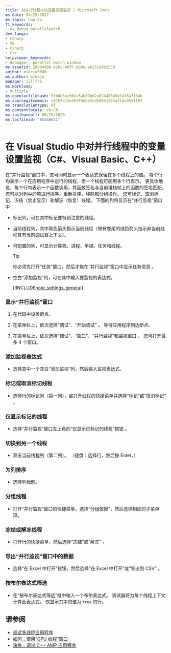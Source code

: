 ```yaml
---
title: 对并行线程中的变量设置监视 | Microsoft Docs
ms.date: 04/25/2017
ms.topic: how-to
f1_keywords:
- vs.debug.parallelwatch
dev_langs:
- CSharp
- VB
- FSharp
- C++
helpviewer_keywords:
- debugger, parallel watch window
ms.assetid: 28004d9b-420c-48f7-b80e-ab1519802558
author: mikejo5000
ms.author: mikejo
manager: jillfra
ms.workload:
- multiple
ms.openlocfilehash: 9fb0d5ac60ea5ab89b02a624488b5df4f8a7164b
ms.sourcegitcommit: c076fe12e459f0dbe2cd508e1294af14cb53119f
ms.translationtype: HT
ms.contentlocale: zh-CN
ms.lasthandoff: 06/25/2020
ms.locfileid: "85348621"
---
```

# <a name="set-a-watch-on-variables-in-parallel-threads-in-visual-studio-c-visual-basic-c"></a>在 Visual Studio 中对并行线程中的变量设置监视（C#、Visual Basic、C++）
在“并行监视”窗口中，您可同时显示一个表达式保留在多个线程上的值。 每个行均表示一个在应用程序中运行的线程，但一个线程可能用多个行表示。 更具体地说，每个行均表示一个函数调用，其函数签名与当前堆栈帧上的函数的签名匹配。 您可以对列中的项进行排序、重新排序、移除和分组操作。 您可标记、取消标记、冻结（禁止显示）和解冻（恢复）线程。 下面的列将显示在“并行监视”窗口中：

- 标记列，可在其中标记要特别注意的线程。

- 当前线程列，其中黄色箭头指示当前线程（带有卷尾的绿色箭头指示非当前线程具有当前调试器上下文）。

- 可配置的列，可显示计算机、进程、平铺、任务和线程。

  > [!TIP]
  > 你必须先打开“任务”窗口，然后才能在“并行监视”窗口中显示任务信息 。

- 空白“添加监视”列，可在其中输入要监视的表达式。

  [!INCLUDE[note_settings_general](../data-tools/includes/note_settings_general_md.md)]

### <a name="to-display-the-parallel-watch-window"></a>显示“并行监视”窗口

1. 在代码中设置断点。

2. 在菜单栏上，依次选择“调试”、“开始调试” 。 等待应用程序到达断点。

3. 在菜单栏上，依次选择“调试”、“窗口”、“并行监视”和监视窗口  。 您可打开最多 4 个窗口。

### <a name="to-add-a-watch-expression"></a>添加监视表达式

- 选择其中一个空白“添加监视”列，然后输入监视表达式。

### <a name="to-flag-or-unflag-a-thread"></a>标记或取消标记线程

- 选择行的标记列（第一列），或打开线程的快捷菜单并选择“标记”或“取消标记” 。

### <a name="to-display-only-flagged-threads"></a>仅显示标记的线程

- 选择“并行监视”窗口左上角的“仅显示已标记的线程”按钮 。

### <a name="to-switch-to-another-thread"></a>切换到另一个线程

- 双击当前线程列（第二列）。 （键盘：选择行，然后按 Enter。）

### <a name="to-sort-a-column"></a>为列排序

- 选择列标题。

### <a name="to-group-threads"></a>分组线程

- 打开“并行监视”窗口的快捷菜单，选择“分组依据”，然后选择相应的子菜单项。

### <a name="to-freeze-or-thaw-threads"></a>冻结或解冻线程

- 打开行的快捷菜单，然后选择“冻结”或“解冻” 。

### <a name="to-export-the-data-in-the-parallel-watch-window"></a>导出“并行监视”窗口中的数据

- 选择“在 Excel 中打开”按钮，然后选择“在 Excel 中打开”或“导出到 CSV”  。

### <a name="to-filter-by-a-boolean-expression"></a>按布尔表达式筛选

- 在“按布尔表达式筛选”框中输入一个布尔表达式。 调试器将为每个线程上下文计算此表达式。 仅显示其中的值为 `true` 的行。

## <a name="see-also"></a>请参阅
- [调试多线程应用程序](../debugger/debug-multithreaded-applications-in-visual-studio.md)
- [如何：使用“GPU 线程”窗口](../debugger/how-to-use-the-gpu-threads-window.md)
- [演练：调试 C++ AMP 应用程序](/cpp/parallel/amp/walkthrough-debugging-a-cpp-amp-application)